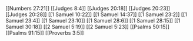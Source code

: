 [[Numbers 27:21]]
[[Judges 8:4]]
[[Judges 20:18]]
[[Judges 20:23]]
[[Judges 20:28]]
[[1 Samuel 10:22]]
[[1 Samuel 14:37]]
[[1 Samuel 23:2]]
[[1 Samuel 23:4]]
[[1 Samuel 23:10]]
[[1 Samuel 28:6]]
[[1 Samuel 28:15]]
[[1 Samuel 30:18]]
[[2 Samuel 5:19]]
[[2 Samuel 5:23]]
[[Psalms 50:15]]
[[Psalms 91:15]]
[[Proverbs 3:5]]
